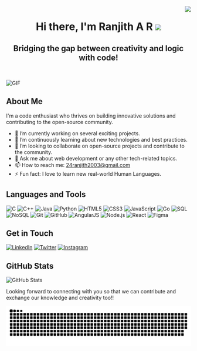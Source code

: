 <img align="right" src="https://komarev.com/ghpvc/?username=ranjith-nayak&color=blue&shape=flat-square" />

# <h1 align="center"> Hi there, I'm Ranjith A R <img src="https://media.giphy.com/media/hvRJCLFzcasrR4ia7z/giphy.gif" width="5%"></a> </h1>
<h2 align="center"> Bridging the gap between creativity and logic with code!</h2>
<br>

![GIF](https://images-wixmp-ed30a86b8c4ca887773594c2.wixmp.com/f/c83c004e-1370-4756-88e5-4071de797088/dgdq8br-09cc7ad6-a021-47a5-b0e0-917b12b0f7a7.gif?token=eyJ0eXAiOiJKV1QiLCJhbGciOiJIUzI1NiJ9.eyJzdWIiOiJ1cm46YXBwOjdlMGQxODg5ODIyNjQzNzNhNWYwZDQxNWVhMGQyNmUwIiwiaXNzIjoidXJuOmFwcDo3ZTBkMTg4OTgyMjY0MzczYTVmMGQ0MTVlYTBkMjZlMCIsIm9iaiI6W1t7InBhdGgiOiJcL2ZcL2M4M2MwMDRlLTEzNzAtNDc1Ni04OGU1LTQwNzFkZTc5NzA4OFwvZGdkcThici0wOWNjN2FkNi1hMDIxLTQ3YTUtYjBlMC05MTdiMTJiMGY3YTcuZ2lmIn1dXSwiYXVkIjpbInVybjpzZXJ2aWNlOmZpbGUuZG93bmxvYWQiXX0.tqRMtE-b2QiI2nnefNxSDMJvZCcYqFmq2ccg_Xfzqb8)


## About Me

I'm a code enthusiast who thrives on building innovative solutions and contributing to the open-source community.

- 🔭 I’m currently working on several exciting projects.
- 🌱 I’m continuously learning about new technologies and best practices.
- 👯 I’m looking to collaborate on open-source projects and contribute to the community.
- 💬 Ask me about web development or any other tech-related topics.
- 📫 How to reach me: 24ranjith2003@gmail.com
- ⚡ Fun fact: I love to learn new real-world Human Languages.

## Languages and Tools
![C](https://img.shields.io/badge/c-%2300599C.svg?style=for-the-badge&logo=c&logoColor=white)  ![C++](https://img.shields.io/badge/c++-%2300599C.svg?style=for-the-badge&logo=c%2B%2B&logoColor=white)  ![Java](https://img.shields.io/badge/java-%23ED8B00.svg?style=for-the-badge&logo=openjdk&logoColor=white)  ![Python](https://img.shields.io/badge/python-3670A0?style=for-the-badge&logo=python&logoColor=ffdd54)  ![HTML5](https://img.shields.io/badge/html5-%23E34F26.svg?style=for-the-badge&logo=html5&logoColor=white)  ![CSS3](https://img.shields.io/badge/css3-%231572B6.svg?style=for-the-badge&logo=css3&logoColor=white)  ![JavaScript](https://img.shields.io/badge/javascript-%23323330.svg?style=for-the-badge&logo=javascript&logoColor=%23F7DF1E)  ![Go](https://img.shields.io/badge/go-%2300ADD8.svg?style=for-the-badge&logo=go&logoColor=white)  ![SQL](https://img.shields.io/badge/sql-%2307405e.svg?style=for-the-badge&logo=sqlite&logoColor=white)  ![NoSQL](https://img.shields.io/badge/nosql-%23FF6F00.svg?style=for-the-badge&logo=mongodb&logoColor=white)  ![Git](https://img.shields.io/badge/git-%23F05032.svg?style=for-the-badge&logo=git&logoColor=white)  ![GitHub](https://img.shields.io/badge/github-%23181717.svg?style=for-the-badge&logo=github&logoColor=white)  ![AngularJS](https://img.shields.io/badge/angular.js-%23E23237.svg?style=for-the-badge&logo=angularjs&logoColor=white)  ![Node.js](https://img.shields.io/badge/node.js-%2343853D.svg?style=for-the-badge&logo=node.js&logoColor=white)  ![React](https://img.shields.io/badge/react-%2361DAFB.svg?style=for-the-badge&logo=react&logoColor=black)  ![Figma](https://img.shields.io/badge/figma-%23F24E1E.svg?style=for-the-badge&logo=figma&logoColor=white)  




## Get in Touch

[![LinkedIn](https://img.shields.io/badge/LinkedIn-0A66C2?style=for-the-badge&logo=linkedin&logoColor=white)](https://www.linkedin.com/in/ranjith-a-r) [![Twitter](https://img.shields.io/badge/Twitter-1DA1F2?style=for-the-badge&logo=twitter&logoColor=white)](https://twitter.com/ranjith-a-r) [![Instagram](https://img.shields.io/badge/Instagram-E4405F?style=for-the-badge&logo=instagram&logoColor=white)](https://instagram.com/reign_jeeth)

## GitHub Stats

![GitHub Stats](https://github-readme-stats.vercel.app/api?username=ranjith-nayak&show_icons=true)




Looking forward to connecting with you so that we can contribute and exchange our knowledge and creativity too!!



<picture>
  <source media="(prefers-color-scheme: dark)" srcset="https://raw.githubusercontent.com//ranjith-nayak//ranjith-nayak/output/github-snake-dark.svg" />
  <source media="(prefers-color-scheme: light)" srcset="https://raw.githubusercontent.com//ranjith-nayak//ranjith-nayak/output/github-snake.svg" />
  <img alt="github-snake" src="https://raw.githubusercontent.com/ranjith-nayak/ranjith-nayak/output/github-snake.svg" />
</picture>
